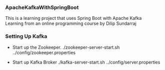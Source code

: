 ### ApacheKafkaWithSpringBoot

This is a learning project that uses Spring Boot with Apache Kafka <br/>
Learning from an online programming course by Dilip Sundarraj

### Setting Up Kafka

* Start up the Zookeeper.
./zookeeper-server-start.sh ../config/zookeeper.properties

* Start up Kafka Broker
./kafka-server-start.sh ../config/server.properties
